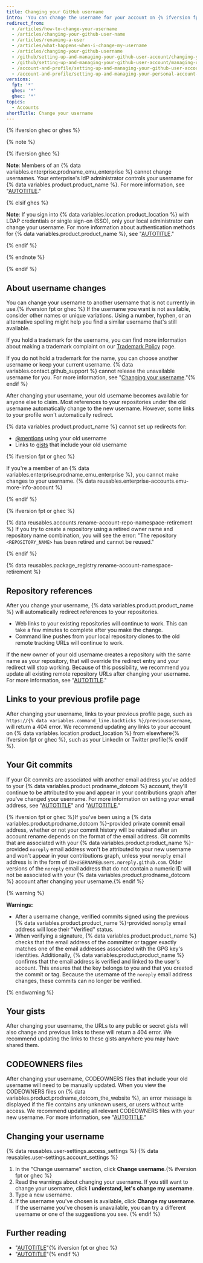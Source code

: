 ```yaml
---
title: Changing your GitHub username
intro: 'You can change the username for your account on {% ifversion fpt or ghec %}{% data variables.product.prodname_dotcom_the_website %}{% elsif ghes %}{% data variables.location.product_location %} if your instance uses built-in authentication{% endif %}.'
redirect_from:
  - /articles/how-to-change-your-username
  - /articles/changing-your-github-user-name
  - /articles/renaming-a-user
  - /articles/what-happens-when-i-change-my-username
  - /articles/changing-your-github-username
  - /github/setting-up-and-managing-your-github-user-account/changing-your-github-username
  - /github/setting-up-and-managing-your-github-user-account/managing-user-account-settings/changing-your-github-username
  - /account-and-profile/setting-up-and-managing-your-github-user-account/managing-user-account-settings/changing-your-github-username
  - /account-and-profile/setting-up-and-managing-your-personal-account-on-github/managing-personal-account-settings/changing-your-github-username
versions:
  fpt: '*'
  ghes: '*'
  ghec: '*'
topics:
  - Accounts
shortTitle: Change your username
---
```


{% ifversion ghec or ghes %}

{% note %}

{% ifversion ghec %}

**Note**: Members of an {% data variables.enterprise.prodname_emu_enterprise %} cannot change usernames. Your enterprise's IdP administrator controls your username for {% data variables.product.product_name %}. For more information, see "[AUTOTITLE](/admin/identity-and-access-management/using-enterprise-managed-users-for-iam/about-enterprise-managed-users)."

{% elsif ghes %}

**Note**: If you sign into {% data variables.location.product_location %} with LDAP credentials or single sign-on (SSO), only your local administrator can change your username. For more information about authentication methods for {% data variables.product.product_name %}, see "[AUTOTITLE](/admin/identity-and-access-management/managing-iam-for-your-enterprise)."

{% endif %}

{% endnote %}

{% endif %}

## About username changes

You can change your username to another username that is not currently in use.{% ifversion fpt or ghec %} If the username you want is not available, consider other names or unique variations. Using a number, hyphen, or an alternative spelling might help you find a similar username that's still available.

If you hold a trademark for the username, you can find more information about making a trademark complaint on our [Trademark Policy](/free-pro-team@latest/site-policy/content-removal-policies/github-trademark-policy) page.

If you do not hold a trademark for the name, you can choose another username or keep your current username. {% data variables.contact.github_support %} cannot release the unavailable username for you. For more information, see "[Changing your username](#changing-your-username)."{% endif %}

After changing your username, your old username becomes available for anyone else to claim. Most references to your repositories under the old username automatically change to the new username. However, some links to your profile won't automatically redirect.

{% data variables.product.product_name %} cannot set up redirects for:
- [@mentions](/get-started/writing-on-github/getting-started-with-writing-and-formatting-on-github/basic-writing-and-formatting-syntax#mentioning-people-and-teams) using your old username
- Links to [gists](/get-started/writing-on-github/editing-and-sharing-content-with-gists/creating-gists) that include your old username

{% ifversion fpt or ghec %}

If you're a member of an {% data variables.enterprise.prodname_emu_enterprise %}, you cannot make changes to your username. {% data reusables.enterprise-accounts.emu-more-info-account %}

{% endif %}

{% ifversion fpt or ghec %}

{% data reusables.accounts.rename-account-repo-namespace-retirement %} If you try to create a repository using a retired owner name and repository name combination, you will see the error: "The repository `<REPOSITORY_NAME>` has been retired and cannot be reused."

{% endif %}

{% data reusables.package_registry.rename-account-namespace-retirement %}

## Repository references

After you change your username, {% data variables.product.product_name %} will automatically redirect references to your repositories.
- Web links to your existing repositories will continue to work. This can take a few minutes to complete after you make the change.
- Command line pushes from your local repository clones to the old remote tracking URLs will continue to work.

If the new owner of your old username creates a repository with the same name as your repository, that will override the redirect entry and your redirect will stop working. Because of this possibility, we recommend you update all existing remote repository URLs after changing your username. For more information, see "[AUTOTITLE](/get-started/getting-started-with-git/managing-remote-repositories)."

## Links to your previous profile page

After changing your username, links to your previous profile page, such as `https://{% data variables.command_line.backticks %}/previoususername`, will return a 404 error. We recommend updating any links to your account on {% data variables.location.product_location %} from elsewhere{% ifversion fpt or ghec %}, such as your LinkedIn or Twitter profile{% endif %}.

## Your Git commits

If your Git commits are associated with another email address you've added to your {% data variables.product.prodname_dotcom %} account, they'll continue to be attributed to you and appear in your contributions graph after you've changed your username. For more information on setting your email address, see "[AUTOTITLE](/account-and-profile/setting-up-and-managing-your-personal-account-on-github/managing-email-preferences/setting-your-commit-email-address)" and "[AUTOTITLE](/account-and-profile/setting-up-and-managing-your-personal-account-on-github/managing-email-preferences/adding-an-email-address-to-your-github-account)."

{% ifversion fpt or ghec %}If you've been using a {% data variables.product.prodname_dotcom %}-provided private commit email address, whether or not your commit history will be retained after an account rename depends on the format of the email address. Git commits that are associated with your {% data variables.product.product_name %}-provided `noreply` email address won't be attributed to your new username and won't appear in your contributions graph, unless your `noreply` email address is in the form of `ID+USERNAME@users.noreply.github.com`. Older versions of the `noreply` email address that do not contain a numeric ID will not be associated with your {% data variables.product.prodname_dotcom %} account after changing your username.{% endif %}

{% warning %}

**Warnings:**

- After a username change, verified commits signed using the previous {% data variables.product.product_name %}-provided `noreply` email address will lose their "Verified" status.
- When verifying a signature, {% data variables.product.product_name %} checks that the email address of the committer or tagger exactly matches one of the email addresses associated with the GPG key's identities. Additionally, {% data variables.product.product_name %} confirms that the email address is verified and linked to the user's account. This ensures that the key belongs to you and that you created the commit or tag. Because the username of the `noreply` email address changes, these commits can no longer be verified.

{% endwarning %}

## Your gists

After changing your username, the URLs to any public or secret gists will also change and previous links to these will return a 404 error. We recommend updating the links to these gists anywhere you may have shared them.

## CODEOWNERS files

After changing your username, CODEOWNERS files that include your old username will need to be manually updated. When you view the CODEOWNERS files on {% data variables.product.prodname_dotcom_the_website %}, an error message is displayed if the file contains any unknown users, or users without write access. We recommend updating all relevant CODEOWNERS files with your new username. For more information, see "[AUTOTITLE](/repositories/managing-your-repositorys-settings-and-features/customizing-your-repository/about-code-owners)."

## Changing your username

{% data reusables.user-settings.access_settings %}
{% data reusables.user-settings.account_settings %}
1. In the "Change username" section, click **Change username**.{% ifversion fpt or ghec %}
1. Read the warnings about changing your username. If you still want to change your username, click **I understand, let's change my username**.
1. Type a new username.
1. If the username you've chosen is available, click **Change my username**. If the username you've chosen is unavailable, you can try a different username or one of the suggestions you see.
{% endif %}

## Further reading

- "[AUTOTITLE](/pull-requests/committing-changes-to-your-project/troubleshooting-commits/why-are-my-commits-linked-to-the-wrong-user)"{% ifversion fpt or ghec %}
- "[AUTOTITLE](/free-pro-team@latest/site-policy/other-site-policies/github-username-policy)"{% endif %}
